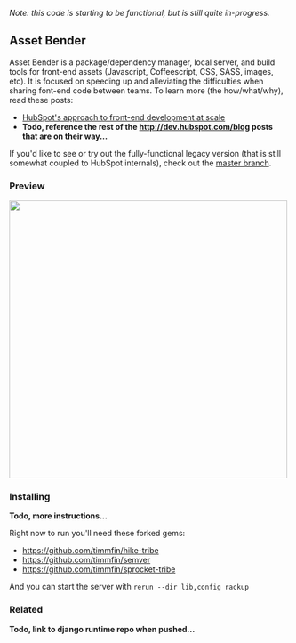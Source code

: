 _Note: this code is starting to be functional, but is still quite in-progress._

## Asset Bender

Asset Bender is a package/dependency manager, local server, and build tools for front-end assets (Javascript, Coffeescript, CSS, SASS, images, etc). It is focused on speeding up and alleviating the difficulties when sharing font-end code between teams. To learn more (the how/what/why), read these posts:

 - [HubSpot's approach to front-end development at scale](http://dev.hubspot.com/blog/frontend-development-at-scale-1)
 - __Todo, reference the rest of the http://dev.hubspot.com/blog posts that are on their way...__

If you'd like to see or try out the fully-functional legacy version (that is still somewhat coupled to HubSpot internals), check out the [master branch](https://github.com/HubSpot/asset_bender/tree/master).

### Preview

<img src="http://cl.ly/image/0J1G0v1T0I3u/Index%20page%20mockup.png" width=500>


### Installing

__Todo, more instructions...__

Right now to run you'll need these forked gems:
 
 - https://github.com/timmfin/hike-tribe
 - https://github.com/timmfin/semver
 - https://github.com/timmfin/sprocket-tribe

And you can start the server with `rerun --dir lib,config rackup`


### Related

__Todo, link to django runtime repo when pushed...__
